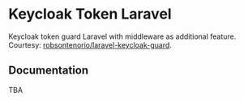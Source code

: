 # Keycloak Token Laravel

Keycloak token guard Laravel with middleware as additional feature. Courtesy: [robsontenorio/laravel-keycloak-guard](https://github.com/robsontenorio/laravel-keycloak-guard).

## Documentation

TBA